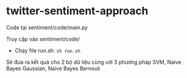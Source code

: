 # twitter-sentiment-approach

Code tại sentiment/code/main.py

Truy cập vào sentiment/code/

- Chạy file run.sh:
  `sh run.sh`

Sẽ đưa ra kết quả cho 2 bộ dữ liệu cùng với 3 phương pháp SVM, Naive Bayes Gaussian, Naive Bayes Bernouli
